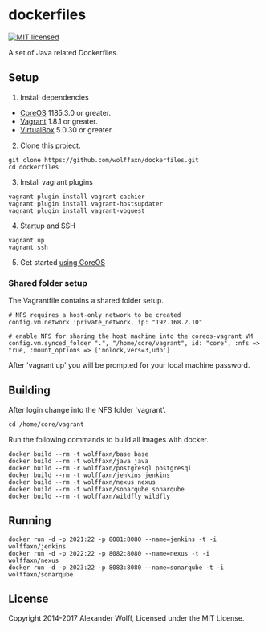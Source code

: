 # dockerfiles

[![MIT licensed](https://img.shields.io/badge/license-MIT-blue.svg)](https://raw.githubusercontent.com/wolffaxn/dockerfiles/master/LICENSE)

A set of Java related Dockerfiles.

## Setup

1) Install dependencies

* [CoreOS](https://coreos.com) 1185.3.0 or greater.
* [Vagrant](https://www.vagrantup.com) 1.8.1 or greater.
* [VirtualBox](https://www.virtualbox.org) 5.0.30 or greater.

2) Clone this project.

```
git clone https://github.com/wolffaxn/dockerfiles.git
cd dockerfiles
```

3) Install vagrant plugins

```
vagrant plugin install vagrant-cachier
vagrant plugin install vagrant-hostsupdater
vagrant plugin install vagrant-vbguest
```

4) Startup and SSH

```
vagrant up
vagrant ssh
```

5) Get started [using CoreOS](https://coreos.com/docs/using-coreos)

### Shared folder setup

The Vagrantfile contains a shared folder setup.

```
# NFS requires a host-only network to be created
config.vm.network :private_network, ip: "192.168.2.10"

# enable NFS for sharing the host machine into the coreos-vagrant VM
config.vm.synced_folder ".", "/home/core/vagrant", id: "core", :nfs => true, :mount_options => ['nolock,vers=3,udp']
```

After 'vagrant up' you will be prompted for your local machine password.

## Building

After login change into the NFS folder 'vagrant'.

```
cd /home/core/vagrant
```

Run the following commands to build all images with docker.

```
docker build --rm -t wolffaxn/base base
docker build --rm -t wolffaxn/java java
docker build --rm -r wolffaxn/postgresql postgresql
docker build --rm -t wolffaxn/jenkins jenkins
docker build --rm -t wolffaxn/nexus nexus
docker build --rm -t wolffaxn/sonarqube sonarqube
docker build --rm -t wolffaxn/wildfly wildfly
```

## Running

```
docker run -d -p 2021:22 -p 8081:8080 --name=jenkins -t -i wolffaxn/jenkins
docker run -d -p 2022:22 -p 8082:8080 --name=nexus -t -i wolffaxn/nexus
docker run -d -p 2023:22 -p 8083:8080 --name=sonarqube -t -i wolffaxn/sonarqube
```

## License

Copyright 2014-2017 Alexander Wolff, Licensed under the MIT License.

